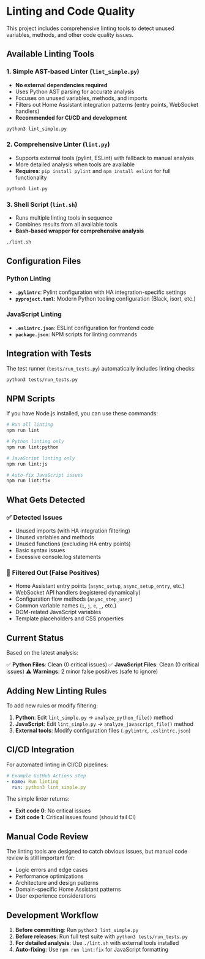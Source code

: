 # Linting and Code Quality

This project includes comprehensive linting tools to detect unused variables, methods, and other code quality issues.

## Available Linting Tools

### 1. Simple AST-based Linter (`lint_simple.py`)
- **No external dependencies required**
- Uses Python AST parsing for accurate analysis
- Focuses on unused variables, methods, and imports
- Filters out Home Assistant integration patterns (entry points, WebSocket handlers)
- **Recommended for CI/CD and development**

```bash
python3 lint_simple.py
```

### 2. Comprehensive Linter (`lint.py`)
- Supports external tools (pylint, ESLint) with fallback to manual analysis
- More detailed analysis when tools are available
- **Requires**: `pip install pylint` and `npm install eslint` for full functionality

```bash
python3 lint.py
```

### 3. Shell Script (`lint.sh`)
- Runs multiple linting tools in sequence
- Combines results from all available tools
- **Bash-based wrapper for comprehensive analysis**

```bash
./lint.sh
```

## Configuration Files

### Python Linting
- **`.pylintrc`**: Pylint configuration with HA integration-specific settings
- **`pyproject.toml`**: Modern Python tooling configuration (Black, isort, etc.)

### JavaScript Linting
- **`.eslintrc.json`**: ESLint configuration for frontend code
- **`package.json`**: NPM scripts for linting commands

## Integration with Tests

The test runner (`tests/run_tests.py`) automatically includes linting checks:

```bash
python3 tests/run_tests.py
```

## NPM Scripts

If you have Node.js installed, you can use these commands:

```bash
# Run all linting
npm run lint

# Python linting only
npm run lint:python  

# JavaScript linting only
npm run lint:js

# Auto-fix JavaScript issues
npm run lint:fix
```

## What Gets Detected

### ✅ **Detected Issues**
- Unused imports (with HA integration filtering)
- Unused variables and methods
- Unused functions (excluding HA entry points)
- Basic syntax issues
- Excessive console.log statements

### 🔄 **Filtered Out (False Positives)**
- Home Assistant entry points (`async_setup`, `async_setup_entry`, etc.)
- WebSocket API handlers (registered dynamically)
- Configuration flow methods (`async_step_user`)
- Common variable names (`i`, `j`, `e`, `_`, etc.)
- DOM-related JavaScript variables
- Template placeholders and CSS properties

## Current Status

Based on the latest analysis:

✅ **Python Files**: Clean (0 critical issues)
✅ **JavaScript Files**: Clean (0 critical issues) 
⚠️ **Warnings**: 2 minor false positives (safe to ignore)

## Adding New Linting Rules

To add new rules or modify filtering:

1. **Python**: Edit `lint_simple.py` → `analyze_python_file()` method
2. **JavaScript**: Edit `lint_simple.py` → `analyze_javascript_file()` method  
3. **External tools**: Modify configuration files (`.pylintrc`, `.eslintrc.json`)

## CI/CD Integration

For automated linting in CI/CD pipelines:

```yaml
# Example GitHub Actions step
- name: Run linting
  run: python3 lint_simple.py
```

The simple linter returns:
- **Exit code 0**: No critical issues
- **Exit code 1**: Critical issues found (should fail CI)

## Manual Code Review

The linting tools are designed to catch obvious issues, but manual code review is still important for:

- Logic errors and edge cases
- Performance optimizations  
- Architecture and design patterns
- Domain-specific Home Assistant patterns
- User experience considerations

## Development Workflow

1. **Before committing**: Run `python3 lint_simple.py`
2. **Before releases**: Run full test suite with `python3 tests/run_tests.py`
3. **For detailed analysis**: Use `./lint.sh` with external tools installed
4. **Auto-fixing**: Use `npm run lint:fix` for JavaScript formatting
